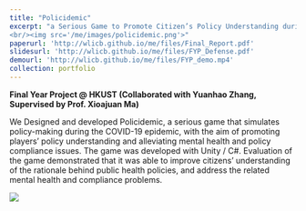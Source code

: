 ```yaml
---
title: "Policidemic"
excerpt: "a Serious Game to Promote Citizen’s Policy Understanding during a Public Health Crisis
<br/><img src='/me/images/policidemic.png'>"
paperurl: 'http://wlicb.github.io/me/files/Final_Report.pdf'
slidesurl: 'http://wlicb.github.io/me/files/FYP_Defense.pdf'
demourl: 'http://wlicb.github.io/me/files/FYP_demo.mp4'
collection: portfolio
---
```


**Final Year Project @ HKUST (Collaborated with Yuanhao Zhang, Supervised by Prof. Xioajuan Ma)**

We Designed and developed Policidemic, a serious game that simulates policy-making during the COVID-19 epidemic, with the aim of promoting players’ policy understanding and alleviating mental health and policy compliance issues. The game was developed with Unity / C#. Evaluation of the game demonstrated that it was able to improve citizens’ understanding of the rationale behind public health policies, and address the related mental health and compliance problems.

<img src='/me/images/policidemic.png'>

